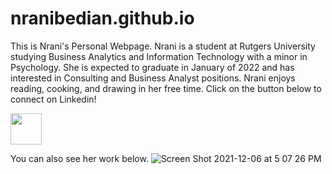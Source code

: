 # nranibedian.github.io
This is Nrani's Personal Webpage. Nrani is a student at Rutgers University studying Business Analytics and Information Technology with a minor in Psychology. 
She is expected to graduate in January of 2022 and has interested in Consulting and Business Analyst positions. Nrani enjoys reading, cooking, and drawing in her 
free time. Click on the button below to connect on Linkedin!

 <img src="https://user-images.githubusercontent.com/90295114/144930787-edca4fcc-1ecb-4e7a-9e27-4d97de29ba98.png" width="50" height="50">

You can also see her work below. 
![Screen Shot 2021-12-06 at 5 07 26 PM](https://user-images.githubusercontent.com/90295114/144930536-b6cc76fe-d869-40ea-be2f-71036d429f45.png)




